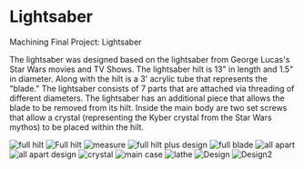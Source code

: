 # Lightsaber
Machining Final Project: Lightsaber

The lightsaber was designed based on the lightsaber from George Lucas's Star Wars movies and TV Shows. The lightsaber hilt is 13" in length and 1.5" in diameter. Along with the hilt is a 3' acrylic tube that represents the "blade." The lightsaber consists of 7 parts that are attached via threading of different diameters. The lightsaber has an additional piece that allows the blade to be removed from its hilt. Inside the main body are two set screws that allow a crystal (representing the Kyber crystal from the Star Wars mythos) to be placed within the hilt.

![full hilt](https://github.com/cjmonson17/Lightsaber/blob/master/IMG_5382.JPG)
![Full hilt](https://github.com/cjmonson17/Lightsaber/blob/master/Image-2.png)
![measure](https://github.com/cjmonson17/Lightsaber/blob/master/IMG_5371.JPG)
![full hilt plus design](https://github.com/cjmonson17/Lightsaber/blob/master/Image-3.png)
![full blade](https://github.com/cjmonson17/Lightsaber/blob/master/Image-5.png)
![all apart](https://github.com/cjmonson17/Lightsaber/blob/master/IMG_5384.JPG)
![all apart design](https://github.com/cjmonson17/Lightsaber/blob/master/Image-4.png)
![crystal](https://github.com/cjmonson17/Lightsaber/blob/master/IMG_5402.jpg)
![main case](https://github.com/cjmonson17/Lightsaber/blob/master/IMG_5367.JPG)
![lathe](https://github.com/cjmonson17/Lightsaber/blob/master/IMG_5177.JPG)
![Design](https://github.com/cjmonson17/Lightsaber/blob/master/IMG_5070.JPG)
![Design2](https://github.com/cjmonson17/Lightsaber/blob/master/IMG_5069.JPG)

